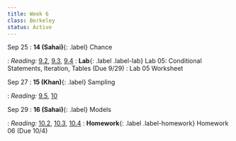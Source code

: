 ```yaml
---
title: Week 6
class: Berkeley
status: Active
---
```


Sep 25
: **14 (Sahai)**{: .label} Chance
  <!-- : [Slides]() &#8226; [Demos]() &#8226; [Video]() -->
: *Reading:* [9.2](https://inferentialthinking.com/chapters/09/2/Iteration.html), [9.3](https://inferentialthinking.com/chapters/09/3/Simulation.html), [9.4](https://inferentialthinking.com/chapters/09/4/Monty_Hall_Problem.html)
: **Lab**{: .label .label-lab} Lab 05: Conditional Statements, Iteration, Tables (Due 9/29)
  : Lab 05 Worksheet

Sep 27
: **15 (Khan)**{: .label} Sampling
  <!-- : [Slides]() &#8226; [Demos]() &#8226; [Video]() -->
: *Reading:* [9.5](https://inferentialthinking.com/chapters/09/5/Finding_Probabilities.html), [10](https://inferentialthinking.com/chapters/10/Sampling_and_Empirical_Distributions.html)

Sep 29
: **16 (Sahai)**{: .label} Models
  <!-- : [Slides]() &#8226; [Demos]() &#8226; [Video]() -->
: *Reading:* [10.2](https://inferentialthinking.com/chapters/10/2/Sampling_from_a_Population.html), [10.3](https://inferentialthinking.com/chapters/10/3/Empirical_Distribution_of_a_Statistic.html), [10.4](https://inferentialthinking.com/chapters/10/4/Random_Sampling_in_Python.html)
: **Homework**{: .label .label-homework} Homework 06 (Due 10/4)

